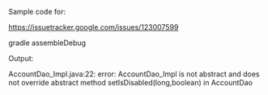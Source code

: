 Sample code for:

https://issuetracker.google.com/issues/123007599

gradle assembleDebug

Output:

AccountDao_Impl.java:22: error: AccountDao_Impl is not abstract and does not override abstract method setIsDisabled(long,boolean) in AccountDao
